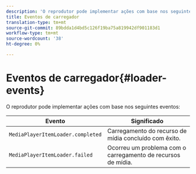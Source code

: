 ```yaml
---
description: 'O reprodutor pode implementar ações com base nos seguintes eventos '
title: Eventos de carregador
translation-type: tm+mt
source-git-commit: 89bdda1d4bd5c126f19ba75a819942df901183d1
workflow-type: tm+mt
source-wordcount: '38'
ht-degree: 0%

---
```



# Eventos de carregador{#loader-events}

O reprodutor pode implementar ações com base nos seguintes eventos:

| Evento | Significado |
|---|---|
| `MediaPlayerItemLoader.completed` | Carregamento do recurso de mídia concluído com êxito. |
| `MediaPlayerItemLoader.failed` | Ocorreu um problema com o carregamento de recursos de mídia. |


